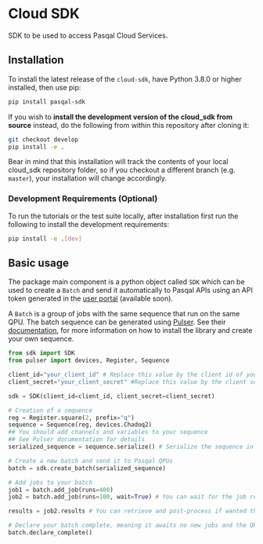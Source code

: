 # Cloud SDK

SDK to be used to access Pasqal Cloud Services.

## Installation

To install the latest release of the `cloud-sdk`, have Python 3.8.0 or higher installed, then use pip:

```bash
pip install pasqal-sdk
```

If you wish to **install the development version of the cloud_sdk from source** instead, do the following from within this repository after cloning it:

```bash
git checkout develop
pip install -e .
```

Bear in mind that this installation will track the contents of your local
cloud_sdk repository folder, so if you checkout a different branch (e.g. ``master``),
your installation will change accordingly.

### Development Requirements (Optional)

To run the tutorials or the test suite locally, after installation first run the following to install the development requirements:

```bash
pip install -e .[dev]
```

## Basic usage

The package main component is a python object called `SDK` which can be used to create a `Batch` and send it automatically 
to Pasqal APIs using an API token generated in the [user portal](https://pasqal.cloud.io) (available soon).

A `Batch` is a group of jobs with the same sequence that run on the same QPU. 
The batch sequence can be generated using [Pulser](https://github.com/pasqal-io/Pulser). See their [documentation](https://pulser.readthedocs.io/en/stable/), 
for more information on how to install the library and create your own sequence.

```python
from sdk import SDK
from pulser import devices, Register, Sequence 

client_id="your_client_id" # Replace this value by the client id of your API key
client_secret="your_client_secret" #Replace this value by the client secret of your API key

sdk = SDK(client_id=client_id, client_secret=client_secret)

# Creation of a sequence
reg = Register.square(2, prefix="q")
sequence = Sequence(reg, devices.Chadoq2)
## You should add channels and variables to your sequence
## See Pulser documentation for details
serialized_sequence = sequence.serialize() # Serialize the sequence in json format

# Create a new batch and send it to Pasqal QPUs
batch = sdk.create_batch(serialized_sequence)

# Add jobs to your batch
job1 = batch.add_job(runs=400)
job2 = batch.add_job(runs=100, wait=True) # You can wait for the job results

results = job2.results # You can retrieve and post-process if wanted the results of the job

# Declare your batch complete, meaning it awaits no new jobs and the QPU can proceed to next batch
batch.declare_complete()
```